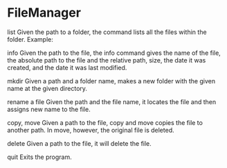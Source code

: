 # FileManager

list 
Given the path to a folder, the command lists all the files within the folder.
Example:  


info
Given the path to the file, the info command gives the name of the file, the absolute path to the file and the relative path, size, the date it was created, and the date it was last modified.


mkdir
Given a path and a folder name, makes a new folder with the given name at the given directory.

rename a file
Given the path and the file name, it locates the file and then assigns new name to the file.

copy, move
Given a path to the file, copy and move copies the file to another path. In move, however, the original file is deleted.

delete
Given a path to the file, it will delete the file.

quit
Exits the program. 


